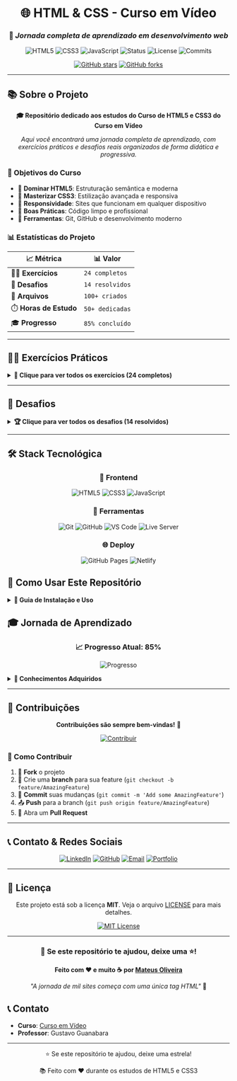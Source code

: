 <div align="center">

# 🌐 HTML & CSS - Curso em Vídeo

### 🚀 _Jornada completa de aprendizado em desenvolvimento web_

![HTML5](https://img.shields.io/badge/HTML5-E34F26?style=for-the-badge&logo=html5&logoColor=white)
![CSS3](https://img.shields.io/badge/CSS3-1572B6?style=for-the-badge&logo=css3&logoColor=white)
![JavaScript](https://img.shields.io/badge/JavaScript-F7DF1E?style=for-the-badge&logo=javascript&logoColor=black)
![Status](https://img.shields.io/badge/Status-Em%20Desenvolvimento-yellow?style=for-the-badge)
![License](https://img.shields.io/badge/License-MIT-green?style=for-the-badge)
![Commits](https://img.shields.io/badge/Commits-100+-blue?style=for-the-badge)

[![GitHub stars](https://img.shields.io/github/stars/mateusoliveiradev1/html-css?style=social)](https://github.com/mateusoliveiradev1/html-css/stargazers)
[![GitHub forks](https://img.shields.io/github/forks/mateusoliveiradev1/html-css?style=social)](https://github.com/mateusoliveiradev1/html-css/network/members)

</div>

---

## 📚 Sobre o Projeto

<div align="center">

**🎓 Repositório dedicado aos estudos do Curso de HTML5 e CSS3 do Curso em Vídeo**

_Aqui você encontrará uma jornada completa de aprendizado, com exercícios práticos e desafios reais organizados de forma didática e progressiva._

</div>

### 🎯 Objetivos do Curso

- 🌟 **Dominar HTML5**: Estruturação semântica e moderna
- 🎨 **Masterizar CSS3**: Estilização avançada e responsiva
- 📱 **Responsividade**: Sites que funcionam em qualquer dispositivo
- 🚀 **Boas Práticas**: Código limpo e profissional
- 🔧 **Ferramentas**: Git, GitHub e desenvolvimento moderno

### 📊 Estatísticas do Projeto

<div align="center">

| 📈 Métrica             | 📊 Valor        |
| ---------------------- | --------------- |
| 🏋️‍♂️ **Exercícios**      | `24 completos`  |
| 🎯 **Desafios**        | `14 resolvidos` |
| 📁 **Arquivos**        | `100+ criados`  |
| ⏱️ **Horas de Estudo** | `50+ dedicadas` |
| 🎓 **Progresso**       | `85% concluído` |

</div>

---

## 🏋️‍♂️ Exercícios Práticos

<details>
<summary><strong>📝 Clique para ver todos os exercícios (24 completos)</strong></summary>

### 🎯 Exercícios por Categoria

#### 🌟 **Fundamentos HTML** (Ex001-Ex012)

#### 🎨 **Estilização CSS** (Ex013-Ex019)

#### 🚀 **Conceitos Avançados** (Ex020-Ex024)

| Exercício | Descrição                                | Demo                                                                                     |
| --------- | ---------------------------------------- | ---------------------------------------------------------------------------------------- |
| **Ex001** | 🌟 Olá, Mundo! - Primeiro documento HTML | [🔗 Ver Demo](exercicios/ex001/index.html) |
| **Ex002** | 📝 Parágrafos e quebras de linha | [🔗 Ver Demo](exercicios/ex002/index.html) |
| **Ex003** | 🖼️ Trabalhando com imagens | [🔗 Ver Demo](exercicios/ex003/index.html) |
| **Ex004** | 🎯 Favicon personalizado | [🔗 Ver Demo](exercicios/ex004/index.html) |
| **Ex005** | 😀 Emojis e símbolos especiais | [🔗 Ver Demo](exercicios/ex005/index.html) |
| **Ex006** | 📊 Hierarquia de títulos (h1-h6) | [🔗 Ver Demo](exercicios/ex006/index.html) |
| **Ex007** | ✏️ Formatação de texto básica | [🔗 Ver Demo](exercicios/ex007/index.html) |
| **Ex008** | 🎨 Formatações avançadas de texto | [🔗 Ver Demo](exercicios/ex008/index.html) |
| **Ex009** | 📋 Listas ordenadas e não ordenadas | [🔗 Ver Demo](exercicios/ex009/index.html) |
| **Ex010** | 🔗 Links externos e internos | [🔗 Ver Demo](exercicios/ex010/index.html) |
| **Ex011** | 🎵 Áudio e mídias em HTML5 | [🔗 Ver Demo](exercicios/ex011/index.html) |
| **Ex012** | 🎬 Vídeos em HTML5 | [🔗 Ver Demo](exercicios/ex012/index.html) |
| **Ex013** | 🎨 Estilos CSS inline | [🔗 Ver Demo](exercicios/ex013/index.html) |
| **Ex014** | 📄 Estilos CSS internos | [🔗 Ver Demo](exercicios/ex014/index.html) |
| **Ex015** | 📁 Estilos CSS externos | [🔗 Ver Demo](exercicios/ex015/index.html) |
| **Ex016** | 🌈 Cores em CSS | [🔗 Ver Demo](exercicios/ex016/index.html) |
| **Ex017** | 🔤 Fontes em CSS | [🔗 Ver Demo](exercicios/ex017/index.html) |
| **Ex018** | 🌐 Google Fonts | [🔗 Ver Demo](exercicios/ex018/index.html) |
| **Ex019** | 🎯 Seletores personalizados | [🔗 Ver Demo](exercicios/ex019/index.html) |
| **Ex020** | 🖱️ Pseudo-classes e hover | [🔗 Ver Demo](exercicios/ex020/index.html) |
| **Ex021** | 📦 Modelo de caixas (Box Model) | [🔗 Ver Demo](exercicios/ex021/index.html) |
| **Ex022** | 🖼️ Imagens de fundo e gradientes | [🔗 Ver Demo](exercicios/ex022/index.html) |
| **Ex023** | 📊 Tabelas em HTML | [🔗 Ver Demo](exercicios/ex023/index.html) |
| **Ex024** | 🖼️ Iframes e conteúdo externo | [🔗 Ver Demo](exercicios/ex024/index.html) |

</details>

---

## 🎯 Desafios

<details>
<summary><strong>🏆 Clique para ver todos os desafios (14 resolvidos)</strong></summary>

### 🔥 Desafios por Nível de Dificuldade

#### 🟢 **Iniciante** (D001-D005)

#### 🟡 **Intermediário** (D006-D010)

#### 🔴 **Avançado** (D011-D014)

| Desafio  | Descrição                       | Demo                                                                                    |
| -------- | ------------------------------- | --------------------------------------------------------------------------------------- |
| **D001** | 💬 Mensagens personalizadas | [🔗 Ver Demo](desafios/d001/index.html) |
| **D002** | 🖼️ Imagens e favicon | [🔗 Ver Demo](desafios/d002/index.html) |
| **D003** | 🗺️ Mapa mundi com imagens | [🔗 Ver Demo](desafios/d003/index.html) |
| **D004** | 😍 Lista de emojis favoritos | [🔗 Ver Demo](desafios/d004/index.html) |
| **D005** | 👤 Perfil social | [🔗 Ver Demo](desafios/d005/index.html) |
| **D006** | 🏷️ Tags HTML semânticas | [🔗 Ver Demo](desafios/d006/index.html) |
| **D007** | 📱 Imagem flexível e responsiva | [🔗 Ver Demo](desafios/d007/index.html) |
| **D008** | 🧭 Sistema de navegação | [🔗 Ver Demo](desafios/d008/index.html) |
| **D009** | 🎥 Central de vídeos | [🔗 Ver Demo](desafios/d009/index.html) |
| **D010** | 🤖 Site do Android | [🔗 Ver Demo](desafios/d010/android.html) |
| **D011** | 🚀 Astronauta no espaço | [🔗 Ver Demo](desafios/d011/index.html) |
| **D012** | 📜 Cordel Moderno | [🔗 Ver Demo](desafios/d012/index.html) |
| **D013** | 📊 Tabelas complexas | [🔗 Ver Demo](desafios/d013/desafio13-01.html) |
| **D014** | 📈 Tabela de notas escolares | [🔗 Ver Demo](desafios/d014/index.html) |

</details>

---

## 🛠️ Stack Tecnológica

<div align="center">

### 🎨 **Frontend**

![HTML5](https://img.shields.io/badge/HTML5-E34F26?style=flat-square&logo=html5&logoColor=white)
![CSS3](https://img.shields.io/badge/CSS3-1572B6?style=flat-square&logo=css3&logoColor=white)
![JavaScript](https://img.shields.io/badge/JavaScript-F7DF1E?style=flat-square&logo=javascript&logoColor=black)

### 🔧 **Ferramentas**

![Git](https://img.shields.io/badge/Git-F05032?style=flat-square&logo=git&logoColor=white)
![GitHub](https://img.shields.io/badge/GitHub-181717?style=flat-square&logo=github&logoColor=white)
![VS Code](https://img.shields.io/badge/VS%20Code-007ACC?style=flat-square&logo=visual-studio-code&logoColor=white)
![Live Server](https://img.shields.io/badge/Live%20Server-FF6C37?style=flat-square&logo=visual-studio-code&logoColor=white)

### 🌐 **Deploy**

![GitHub Pages](https://img.shields.io/badge/GitHub%20Pages-222222?style=flat-square&logo=github-pages&logoColor=white)
![Netlify](https://img.shields.io/badge/Netlify-00C7B7?style=flat-square&logo=netlify&logoColor=white)

</div>

## 📖 Como Usar Este Repositório

<details>
<summary><strong>🚀 Guia de Instalação e Uso</strong></summary>

### 📥 **Clonando o Repositório**

```bash
# Clone o repositório
git clone https://github.com/mateusoliveiradev1/html-css.git

# Entre na pasta do projeto
cd html-css

# Abra no VS Code (opcional)
code .
```

### 🌐 **Visualizando os Projetos**

#### **Opção 1: Navegador Simples**

- Abra qualquer arquivo `.html` diretamente no navegador

#### **Opção 2: Live Server (Recomendado)**

1. Instale a extensão **Live Server** no VS Code
2. Clique com botão direito no arquivo HTML
3. Selecione "Open with Live Server"

#### **Opção 3: Servidor Python**

```bash
# Python 3
python -m http.server 8000

# Acesse: http://localhost:8000
```

</details>

## 🎓 Jornada de Aprendizado

<div align="center">

### 📈 **Progresso Atual: 85%**

![Progresso](https://progress-bar.dev/85/?title=Concluído&width=400&color=babaca)

</div>

<details>
<summary><strong>🧠 Conhecimentos Adquiridos</strong></summary>

### 🌟 **HTML5 Fundamentals**

- ✅ Estrutura semântica moderna
- ✅ Tags HTML5 (header, nav, main, section, article, aside, footer)
- ✅ Formulários avançados
- ✅ Multimídia (audio, video, canvas)
- ✅ Acessibilidade (ARIA, alt, roles)

### 🎨 **CSS3 Mastery**

- ✅ Seletores avançados e pseudo-classes
- ✅ Flexbox e CSS Grid
- ✅ Animações e transições
- ✅ Media queries e responsividade
- ✅ Variáveis CSS (custom properties)
- ✅ Gradientes e sombras

### 🚀 **Boas Práticas**

- ✅ Código limpo e organizado
- ✅ Nomenclatura consistente (BEM)
- ✅ Performance e otimização
- ✅ Cross-browser compatibility
- ✅ SEO básico

### 🔧 **Ferramentas de Desenvolvimento**

- ✅ Git e GitHub workflow
- ✅ VS Code e extensões úteis
- ✅ DevTools do navegador
- ✅ Validadores HTML/CSS

</details>

---

## 🤝 Contribuições

<div align="center">

**Contribuições são sempre bem-vindas!** 🎉

[![Contribuir](https://img.shields.io/badge/Contribuir-Clique%20Aqui-brightgreen?style=for-the-badge)](CONTRIBUTING.md)

</div>

### 📝 Como Contribuir

1. 🍴 **Fork** o projeto
2. 🌿 Crie uma **branch** para sua feature (`git checkout -b feature/AmazingFeature`)
3. 📝 **Commit** suas mudanças (`git commit -m 'Add some AmazingFeature'`)
4. 📤 **Push** para a branch (`git push origin feature/AmazingFeature`)
5. 🔄 Abra um **Pull Request**

---

## 📞 Contato & Redes Sociais

<div align="center">

[![LinkedIn](https://img.shields.io/badge/LinkedIn-0077B5?style=for-the-badge&logo=linkedin&logoColor=white)](https://www.linkedin.com/in/mateus-oliveira-430659281/)
[![GitHub](https://img.shields.io/badge/GitHub-100000?style=for-the-badge&logo=github&logoColor=white)](https://github.com/mateusoliveiradev1)
[![Email](https://img.shields.io/badge/Email-D14836?style=for-the-badge&logo=gmail&logoColor=white)](mailto:warface01031999@gmail.com)
[![Portfolio](https://img.shields.io/badge/Portfolio-FF5722?style=for-the-badge&logo=todoist&logoColor=white)](https://portifolio-beige-zeta.vercel.app/)

</div>

---

## 📄 Licença

<div align="center">

Este projeto está sob a licença **MIT**. Veja o arquivo [LICENSE](LICENSE) para mais detalhes.

[![MIT License](https://img.shields.io/badge/License-MIT-green.svg?style=for-the-badge)](https://choosealicense.com/licenses/mit/)

</div>

---

<div align="center">

### 🌟 **Se este repositório te ajudou, deixe uma ⭐!**

**Feito com ❤️ e muito ☕ por [Mateus Oliveira](https://github.com/mateusoliveiradev1)**

_"A jornada de mil sites começa com uma única tag HTML"_ 🚀

</div>

## 📞 Contato

- **Curso**: [Curso em Vídeo](https://www.cursoemvideo.com/)
- **Professor**: Gustavo Guanabara

---

<div align="center">
  <p>⭐ Se este repositório te ajudou, deixe uma estrela!</p>
  <p>📚 Feito com ❤️ durante os estudos de HTML5 e CSS3</p>
</div>
